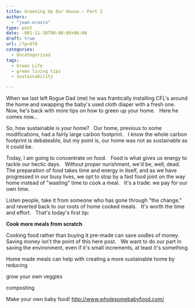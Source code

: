 ```yaml
---
title: Greening Up Our House – Part 2
authors: 
  - "juan-orozco"
type: post
date: -001-11-30T00:00:00+00:00
draft: true
url: /?p=970
categories:
  - Uncategorized
tags:
  - Green Life
  - green living tips
  - sustainability

---
```

When we last left Rogue Dad (me) he was frantically installing CFL's around the home and swapping the baby's used cloth diaper with a fresh one.   Now, he's back with more tips on how to green up your home.   Here he comes now...

So, how sustainable is your home?   Our home, previous to some modifications, had a fairly large carbon footprint.   I know the whole carbon footprint is debateable, but my point is, our home was not as sustainable as it could be.

Today, I am going to concentrate on food.   Food is what gives us energy to tackle our hectic days.   Without proper nurishment, we'd be, well, dead.   The preparation of food takes time and energy in itself, and as we have progressed in our busy lives, we opt to stop by a fast food joint on the way home instead of "wasting" time to cook a meal.   It's a trade: we pay for our own time.

Listen people, take it from someone who has gone through "the change," and reverted back to our roots of home cooked meals.   It's worth the time and effort.   That's today's first tip:

**Cook more meals from scratch**.

Cooking food rather than buying it pre-made can save oodles of money.   Saving money isn't the point of this here post.   We want to do our part in saving the environment, even if it's small increments, at least it's something.

Home made meals can help with creating a more sustainable home by reducing

grow your own veggies

composting

Make your own baby food! http://www.wholesomebabyfood.com/